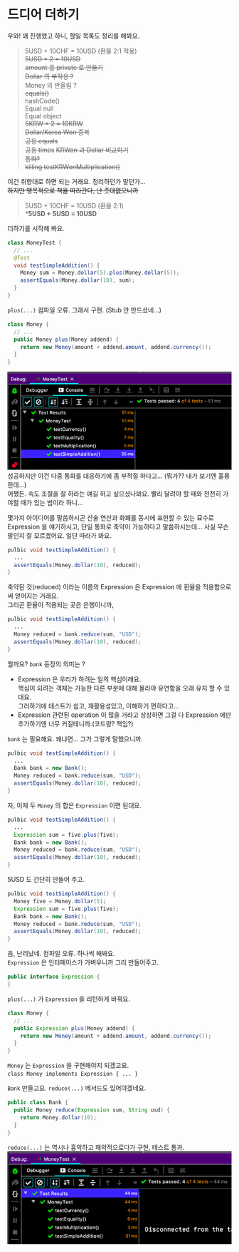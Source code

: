 # 드디어 더하기

우와! 꽤 진행했고 하니, 할일 목록도 정리를 해봐요.

> 5USD + 10CHF = 10USD (환율 2:1 적용)    
> ~~5USD * 2 = 10USD~~    
> ~~amount 를 private 로 만들기~~    
> ~~Dollar 의 부작용 ?~~    
> Money 의 반올림 ?  
> ~~equals()~~  
> hashCode()    
> Equal null    
> Equal object    
> ~~5KRW * 2 = 10KRW~~   
> ~~Dollar/Korea Won 중복~~  
> ~~공용 equals~~  
> ~~공용 times~~
> ~~KRWon 과 Dollar 비교하기~~  
> ~~통화?~~  
> ~~killing testKRWonMultiplication()~~

이건 취향대로 하면 되는 거래요. 정리하던가 말던가...  
~~하지만 맹목적으로 책을 따라간다, 난 줏대없으니까~~

> 5USD + 10CHF = 10USD (환율 2:1)  
>*__5USD + 5USD = 10USD__

더하기를 시작해 봐요.
```java
class MoneyTest {
  // ...
  @Test
  void testSimpleAddition() {
    Money sum = Money.dollar(5).plus(Money.dollar(5));
    assertEquals(Money.dollar(10), sum);
  }
}
```
`plus(...)` 컴파일 오류. 그래서 구현. (Stub 안 만드셨네...)
```java
class Money {
  // ...
  public Money plus(Money addend) {
    return new Money(amount + addend.amount, addend.currency());
  }
}
```
![](IMG001.png)  
성공하지만 이건 다중 통화를 대응하기에 좀 부적절 하다고... (뭐가?? 내가 보기엔 훌륭한데...)  
어쨌든. 속도 조절을 잘 하라는 얘길 하고 싶으셨나봐요. 빨리 달려야 할 때와 천천히 가야할 때가 있는 법이라 하니...

몇가지 아이디어를 말씀하시곤 산술 연산과 화폐를 동시에 표현할 수 있는 묘수로 Expression 을 얘기하시고, 단일 통화로 축약이 가능하다고 말씀하시는데... 사실 무슨 말인지 잘 모르겠어요.
일단 따라가 봐요.
```java
pulbic void testSimpleAddition() {
  ...
  assertEquals(Money.dollar(10), reduced);
}
```
축약된 것(reduced) 이라는 이름의 Expression 은 Expression 에 환율을 적용함으로써 얻어지는 거래요.  
그리곤 환율이 적용되는 곳은 은행이니까,
```java
pulbic void testSimpleAddition() {
  ...
  Money reduced = bank.reduce(sum, "USD");
  assertEquals(Money.dollar(10), reduced);
}
```
뭘까요? `bank` 등장의 의미는 ?

- Expression 은 우리가 하려는 일의 핵심이래요.  
  핵심이 되려는 객체는 가능한 다른 부분에 대해 몰라야 유연함을 오래 유지 할 수 있대요.  
  그러하기에 테스트가 쉽고, 재활용성있고, 이해하기 편하다고...
- Expression 관련된 operation 이 많을 거라고 상상하면 그걸 다 Expression 에만 추가하기엔 너무 커질테니까.(코드량? 책임?)

`bank` 는 필요해요. 왜냐면... 그가 그렇게 말했으니까.

```java
pulbic void testSimpleAddition() {
  ...
  Bank bank = new Bank();
  Money reduced = bank.reduce(sum, "USD");
  assertEquals(Money.dollar(10), reduced);
}
```

자, 이제 두 `Money` 의 합은 `Expression` 이면 된대요.
```java
pulbic void testSimpleAddition() {
  ...
  Expression sum = five.plus(five);
  Bank bank = new Bank();
  Money reduced = bank.reduce(sum, "USD");
  assertEquals(Money.dollar(10), reduced);
}
```

5USD 도 간단히 만들어 주고.
```java
pulbic void testSimpleAddition() {
  Money five = Money.dollar(5); 
  Expression sum = five.plus(five);
  Bank bank = new Bank();
  Money reduced = bank.reduce(sum, "USD");
  assertEquals(Money.dollar(10), reduced);
}
```

음, 난리났네. 컴파일 오류. 하나씩 해봐요.  
`Expression` 은 인터페이스가 가벼우니까 그리 만들어주고.
```java
public interface Expression {
}
``` 

`plus(...)` 가 `Expression` 을 리턴하게 바꿔요.
```java
class Money {
  // ...
  public Expression plus(Money addend) {
    return new Money(amount + addend.amount, addend.currency());
  }
}
```
`Money` 는 `Expression` 을 구현해야지 되겠고요.  
`class Money implements Expression { ... }`

`Bank` 만들고요. `reduce(...)` 메서드도 있어야겠네요.
```java
public class Bank {
  public Money reduce(Expression sum, String usd) {
    return Money.dollar(10);
  }
}
```
`reduce(...)` 는 역시나 흉악하고 패악적으로다가 구현, 테스트 통과.
![](IMG002.png)  


